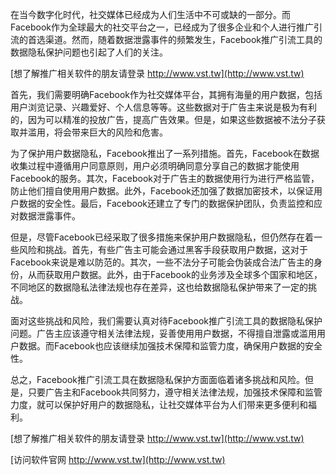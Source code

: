 在当今数字化时代，社交媒体已经成为人们生活中不可或缺的一部分。而Facebook作为全球最大的社交平台之一，已经成为了很多企业和个人进行推广引流的首选渠道。然而，随着数据泄露事件的频繁发生，Facebook推广引流工具的数据隐私保护问题也引起了人们的关注。

[想了解推广相关软件的朋友请登录 http://www.vst.tw](http://www.vst.tw)

首先，我们需要明确Facebook作为社交媒体平台，其拥有海量的用户数据，包括用户浏览记录、兴趣爱好、个人信息等等。这些数据对于广告主来说是极为有利的，因为可以精准的投放广告，提高广告效果。但是，如果这些数据被不法分子获取并滥用，将会带来巨大的风险和危害。

为了保护用户数据隐私，Facebook推出了一系列措施。首先，Facebook在数据收集过程中遵循用户同意原则，用户必须明确同意分享自己的数据才能使用Facebook的服务。其次，Facebook对于广告主的数据使用行为进行严格监管，防止他们擅自使用用户数据。此外，Facebook还加强了数据加密技术，以保证用户数据的安全性。最后，Facebook还建立了专门的数据保护团队，负责监控和应对数据泄露事件。

但是，尽管Facebook已经采取了很多措施来保护用户数据隐私，但仍然存在着一些风险和挑战。首先，有些广告主可能会通过黑客手段获取用户数据，这对于Facebook来说是难以防范的。其次，一些不法分子可能会伪装成合法广告主的身份，从而获取用户数据。此外，由于Facebook的业务涉及全球多个国家和地区，不同地区的数据隐私法律法规也存在差异，这也给数据隐私保护带来了一定的挑战。

面对这些挑战和风险，我们需要认真对待Facebook推广引流工具的数据隐私保护问题。广告主应该遵守相关法律法规，妥善使用用户数据，不得擅自泄露或滥用用户数据。而Facebook也应该继续加强技术保障和监管力度，确保用户数据的安全性。

总之，Facebook推广引流工具在数据隐私保护方面面临着诸多挑战和风险。但是，只要广告主和Facebook共同努力，遵守相关法律法规，加强技术保障和监管力度，就可以保护好用户的数据隐私，让社交媒体平台为人们带来更多便利和福利。

[想了解推广相关软件的朋友请登录 http://www.vst.tw](http://www.vst.tw)


[访问软件官网 http://www.vst.tw](http://www.vst.tw)
